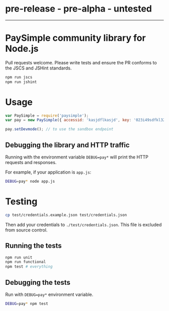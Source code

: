 # pre-release - pre-alpha - untested
---
# PaySimple community library for Node.js

Pull requests welcome. Please write tests and ensure the
PR conforms to the JSCS and JSHint standards.

```bash
npm run jscs
npm run jshint
```

# Usage


```javascript
var PaySimple = require('paysimple');
var pay = new PaySimple({ accessid: 'kasjdflkasjd', key: '023i49sdfkl32' });

pay.setDevmode(); // to use the sandbox endpoint

```

## Debugging the library and HTTP traffic

Running with the environment variable `DEBUG=pay*` will print the HTTP
requests and responses.

For example, if your application is `app.js`:
```bash
DEBUG=pay* node app.js
```


# Testing

```bash
cp test/credentials.example.json test/credentials.json
```

Then add your credentials to `./test/credentials.json`.
This file is excluded from source control.

## Running the tests

```bash
npm run unit
npm run functional
npm test # everything
```

## Debugging the tests

Run with `DEBUG=pay*` environment variable.

```bash
DEBUG=pay* npm test
```
